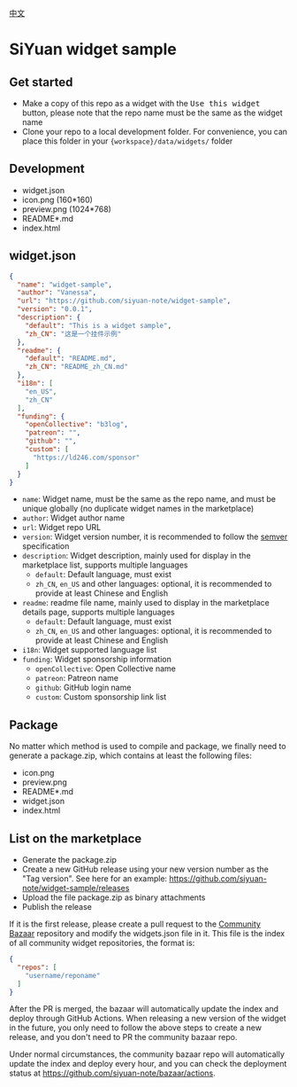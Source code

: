 [中文](https://github.com/siyuan-note/widget-sample/blob/main/README_zh_CN.md)

# SiYuan widget sample

## Get started

* Make a copy of this repo as a widget with the <kbd>Use this widget</kbd> button, please note that the repo name
  must be the same as the widget name
* Clone your repo to a local development folder. For convenience, you can place this folder in
  your `{workspace}/data/widgets/` folder

## Development

* widget.json
* icon.png (160*160)
* preview.png (1024*768)
* README*.md
* index.html

## widget.json

```json
{
  "name": "widget-sample",
  "author": "Vanessa",
  "url": "https://github.com/siyuan-note/widget-sample",
  "version": "0.0.1",
  "description": {
    "default": "This is a widget sample",
    "zh_CN": "这是一个挂件示例"
  },
  "readme": {
    "default": "README.md",
    "zh_CN": "README_zh_CN.md"
  },
  "i18n": [
    "en_US",
    "zh_CN"
  ],
  "funding": {
    "openCollective": "b3log",
    "patreon": "",
    "github": "",
    "custom": [
      "https://ld246.com/sponsor"
    ]
  }
}
```

* `name`: Widget name, must be the same as the repo name, and must be unique globally (no duplicate widget names in the
  marketplace)
* `author`: Widget author name
* `url`: Widget repo URL
* `version`: Widget version number, it is recommended to follow the [semver](https://semver.org/) specification
* `description`: Widget description, mainly used for display in the marketplace list, supports multiple languages
    * `default`: Default language, must exist
    * `zh_CN`, `en_US` and other languages: optional, it is recommended to provide at least Chinese and English
* `readme`: readme file name, mainly used to display in the marketplace details page, supports multiple languages
    * `default`: Default language, must exist
    * `zh_CN`, `en_US` and other languages: optional, it is recommended to provide at least Chinese and English
* `i18n`: Widget supported language list
* `funding`: Widget sponsorship information
    * `openCollective`: Open Collective name
    * `patreon`: Patreon name
    * `github`: GitHub login name
    * `custom`: Custom sponsorship link list

## Package

No matter which method is used to compile and package, we finally need to generate a package.zip, which contains at
least the following files:

* icon.png
* preview.png
* README*.md
* widget.json
* index.html

## List on the marketplace

* Generate the package.zip
* Create a new GitHub release using your new version number as the "Tag version". See here for an
  example: https://github.com/siyuan-note/widget-sample/releases
* Upload the file package.zip as binary attachments
* Publish the release

If it is the first release, please create a pull request to
the [Community Bazaar](https://github.com/siyuan-note/bazaar) repository and modify the widgets.json file in it. This
file is the index of all community widget repositories, the format is:

```json
{
  "repos": [
    "username/reponame"
  ]
}
```

After the PR is merged, the bazaar will automatically update the index and deploy through GitHub Actions. When releasing
a new version of the widget in the future, you only need to follow the above steps to create a new release, and you
don't need to PR the community bazaar repo.

Under normal circumstances, the community bazaar repo will automatically update the index and deploy every hour,
and you can check the deployment status at https://github.com/siyuan-note/bazaar/actions.
